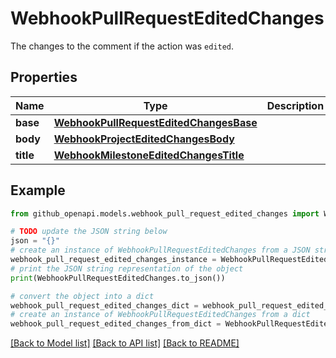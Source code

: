 # WebhookPullRequestEditedChanges

The changes to the comment if the action was `edited`.

## Properties

Name | Type | Description | Notes
------------ | ------------- | ------------- | -------------
**base** | [**WebhookPullRequestEditedChangesBase**](WebhookPullRequestEditedChangesBase.md) |  | [optional] 
**body** | [**WebhookProjectEditedChangesBody**](WebhookProjectEditedChangesBody.md) |  | [optional] 
**title** | [**WebhookMilestoneEditedChangesTitle**](WebhookMilestoneEditedChangesTitle.md) |  | [optional] 

## Example

```python
from github_openapi.models.webhook_pull_request_edited_changes import WebhookPullRequestEditedChanges

# TODO update the JSON string below
json = "{}"
# create an instance of WebhookPullRequestEditedChanges from a JSON string
webhook_pull_request_edited_changes_instance = WebhookPullRequestEditedChanges.from_json(json)
# print the JSON string representation of the object
print(WebhookPullRequestEditedChanges.to_json())

# convert the object into a dict
webhook_pull_request_edited_changes_dict = webhook_pull_request_edited_changes_instance.to_dict()
# create an instance of WebhookPullRequestEditedChanges from a dict
webhook_pull_request_edited_changes_from_dict = WebhookPullRequestEditedChanges.from_dict(webhook_pull_request_edited_changes_dict)
```
[[Back to Model list]](../README.md#documentation-for-models) [[Back to API list]](../README.md#documentation-for-api-endpoints) [[Back to README]](../README.md)


